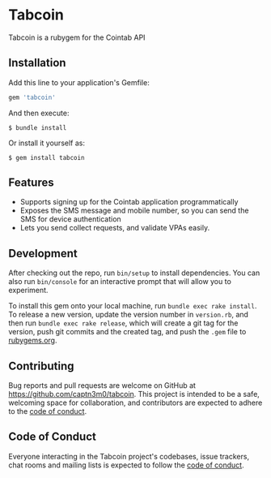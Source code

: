 # Tabcoin

Tabcoin is a rubygem for the Cointab API

## Installation

Add this line to your application's Gemfile:

```ruby
gem 'tabcoin'
```

And then execute:

    $ bundle install

Or install it yourself as:

    $ gem install tabcoin

## Features

- Supports signing up for the Cointab application programmatically
- Exposes the SMS message and mobile number, so you can send the SMS for device authentication
- Lets you send collect requests, and validate VPAs easily.

## Development

After checking out the repo, run `bin/setup` to install dependencies. You can also run `bin/console` for an interactive prompt that will allow you to experiment.

To install this gem onto your local machine, run `bundle exec rake install`. To release a new version, update the version number in `version.rb`, and then run `bundle exec rake release`, which will create a git tag for the version, push git commits and the created tag, and push the `.gem` file to [rubygems.org](https://rubygems.org).

## Contributing

Bug reports and pull requests are welcome on GitHub at https://github.com/captn3m0/tabcoin. This project is intended to be a safe, welcoming space for collaboration, and contributors are expected to adhere to the [code of conduct](https://github.com/captn3m0/tabcoin/blob/master/CODE_OF_CONDUCT.md).

## Code of Conduct

Everyone interacting in the Tabcoin project's codebases, issue trackers, chat rooms and mailing lists is expected to follow the [code of conduct](https://github.com/captn3m0/tabcoin/blob/master/CODE_OF_CONDUCT.md).
